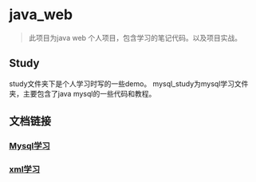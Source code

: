 # java_web

>此项目为java web 个人项目，包含学习的笔记代码。以及项目实战。

## Study
 
study文件夹下是个人学习时写的一些demo。 mysql_study为mysql学习文件夹，主要包含了java mysql的一些代码和教程。

## 文档链接

### [Mysql学习](https://github.com/dnhua/java_web/tree/master/study/mysql_study)

### [xml学习](https://github.com/dnhua/java_web/tree/master/study/parseXML)